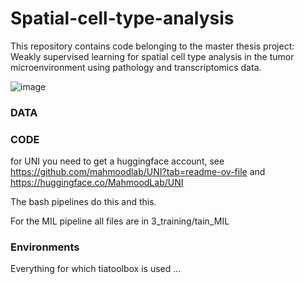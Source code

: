 # Spatial-cell-type-analysis
This repository contains code belonging to the master thesis project: Weakly supervised learning for spatial cell type analysis in the tumor microenvironment using pathology and transcriptomics data.

![image](https://github.com/user-attachments/assets/9ac0a3e3-4785-4fe3-8238-a10b2dfc5aa3)



### DATA


### CODE
for UNI you need to get a huggingface account, see https://github.com/mahmoodlab/UNI?tab=readme-ov-file and https://huggingface.co/MahmoodLab/UNI 

The bash pipelines do this and this. 

For the MIL pipeline all files are in 3_training/tain_MIL
### Environments

Everything for which tiatoolbox is used ...



